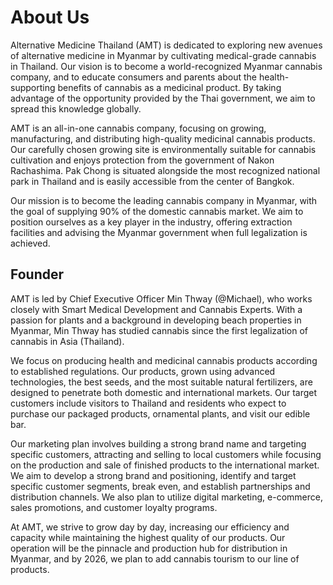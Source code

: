 # About Us

Alternative Medicine Thailand (AMT) is dedicated to exploring new avenues of alternative medicine in Myanmar by cultivating medical-grade cannabis in Thailand. Our vision is to become a world-recognized Myanmar cannabis company, and to educate consumers and parents about the health-supporting benefits of cannabis as a medicinal product. By taking advantage of the opportunity provided by the Thai government, we aim to spread this knowledge globally.

AMT is an all-in-one cannabis company, focusing on growing, manufacturing, and distributing high-quality medicinal cannabis products. Our carefully chosen growing site is environmentally suitable for cannabis cultivation and enjoys protection from the government of Nakon Rachashima. Pak Chong is situated alongside the most recognized national park in Thailand and is easily accessible from the center of Bangkok.

Our mission is to become the leading cannabis company in Myanmar, with the goal of supplying 90% of the domestic cannabis market. We aim to position ourselves as a key player in the industry, offering extraction facilities and advising the Myanmar government when full legalization is achieved.

## Founder

AMT is led by Chief Executive Officer Min Thway (@Michael), who works closely with Smart Medical Development and Cannabis Experts. With a passion for plants and a background in developing beach properties in Myanmar, Min Thway has studied cannabis since the first legalization of cannabis in Asia (Thailand).

We focus on producing health and medicinal cannabis products according to established regulations. Our products, grown using advanced technologies, the best seeds, and the most suitable natural fertilizers, are designed to penetrate both domestic and international markets. Our target customers include visitors to Thailand and residents who expect to purchase our packaged products, ornamental plants, and visit our edible bar.

Our marketing plan involves building a strong brand name and targeting specific customers, attracting and selling to local customers while focusing on the production and sale of finished products to the international market. We aim to develop a strong brand and positioning, identify and target specific customer segments, break even, and establish partnerships and distribution channels. We also plan to utilize digital marketing, e-commerce, sales promotions, and customer loyalty programs.

At AMT, we strive to grow day by day, increasing our efficiency and capacity while maintaining the highest quality of our products. Our operation will be the pinnacle and production hub for distribution in Myanmar, and by 2026, we plan to add cannabis tourism to our line of products.